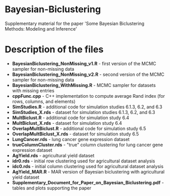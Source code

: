 # Bayesian-Biclustering
Supplementary material for the paper 'Some Bayesian Biclustering Methods: Modeling and Inference'

# Description of the files

- **BayesianBiclustering_NonMissing_v1.R** - first version of the MCMC sampler for non-missing data
- **BayesianBiclustering_NonMissing_v2.R** - second version of the MCMC sampler for non-missing data
- **BayesianBiclustering_WithMissing.R** - MCMC sampler for datasets with missing entries
- **cppFunc.cpp** - C++ implementation to compute average Rand index (for rows, columns, and elements)
- **SimStudies.R** - additional code for simulation studies 6.1.3, 6.2, and 6.3
- **SimStudies_X.rds** - dataset for simulation studies 6.1.3, 6.2, and 6.3
- **MultBiclust.R** - additional code for simulation study 6.4
- **MultBiclust_X.rds** - dataset for simulation study 6.4
- **OverlapMultBiclust.R** - additional code for simulation study 6.5
- **OverlapMultBiclust_X.rds** - dataset for simulation study 6.5
- **LungCancer.rds** - lung cancer gene expression dataset
- **trueColumnCluster.rds** - "true" column clustering for lung cancer gene expression dataset
- **AgYield.rds** - agricultural yield dataset
- **idr0.rds** - initial row clustering used for agricultural dataset analysis
- **idc0.rds** - initial column clustering used for agricultural dataset analysis
- **AgYield_MAR.R** - MAR version of Bayesian biclustering with agricultural yield dataset
- **Supplementary_Document_for_Paper_on_Bayesian_Biclustering.pdf** - tables and plots supporting the paper
